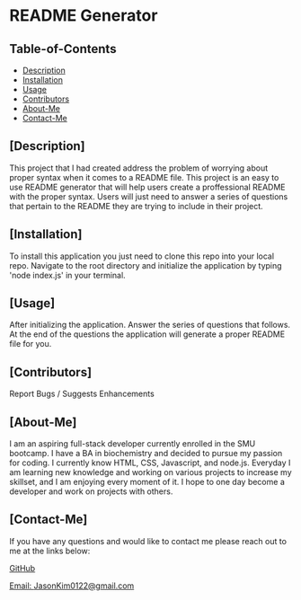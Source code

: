 

  # README Generator

  ## Table-of-Contents

  * [Description](#description)
  * [Installation](#installation)
  * [Usage](#usage)
  * [Contributors](#contributors)
  * [About-Me](#About-Me)
  * [Contact-Me](#Contact-Me)

  ## [Description]
  This project that I had created address the problem of worrying about proper syntax when it comes to a README file. This project is an easy to use README generator that will help users create a proffessional README with the proper syntax. Users will just need to answer a series of questions that pertain to the README they are trying to include in their project.

  ## [Installation]
  To install this application you just need to clone this repo into your local repo. Navigate to the root directory and initialize the application by typing 'node index.js' in your terminal.

  ## [Usage]
  After initializing the application. Answer the series of questions that follows. At the end of the questions the application will generate a proper README file for you.

  ## [Contributors]
  Report Bugs / Suggests Enhancements

  
  

  ## [About-Me]
  I am an aspiring full-stack developer currently enrolled in the SMU bootcamp. I have a BA in biochemistry and decided to pursue my passion for coding. I currently know HTML, CSS, Javascript, and node.js. Everyday I am learning new knowledge and working on various projects to increase my skillset, and I am enjoying every moment of it. I hope to one day become a developer and work on projects with others.

  ## [Contact-Me]

  If you have any questions and would like to contact me please reach out to me at the links below:

  [GitHub](https://github.com/Jasonkim0122)

  [Email: JasonKim0122@gmail.com](mailto:JasonKim0122@gmail.com)

